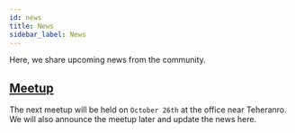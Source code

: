 ```yaml
---
id: news
title: News
sidebar_label: News
---
```


Here, we share upcoming news from the community.

## [Meetup](https://www.meetup.com/react-native-seoul)

The next meetup will be held on `October 26th` at the office near Teheranro.
We will also announce the meetup later and update the news here.
